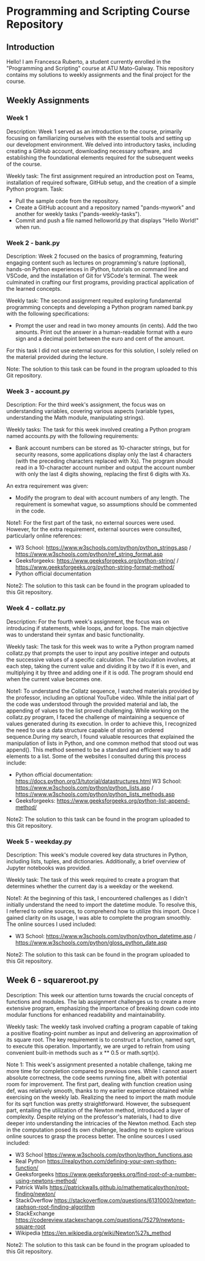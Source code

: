 # Programming and Scripting Course Repository

## Introduction
Hello! I am Francesca Ruberto, a student currently enrolled in the "Programming and Scripting" course at ATU Mato-Galway. This repository contains my solutions to weekly assignments and the final project for the course.

## Weekly Assignments
### Week 1
Description: Week 1 served as an introduction to the course, primarily focusing on familiarizing ourselves with the essential tools and setting up our development environment. We delved into introductory tasks, including creating a GitHub account, downloading necessary software, and establishing the foundational elements required for the subsequent weeks of the course.

Weekly task: The first assignment required an introduction post on Teams, installation of required software, GitHub setup, and the creation of a simple Python program.
Task: 
- Pull the sample code from the repository.
- Create a GitHub account and a repository named "pands-mywork" and another for weekly tasks ("pands-weekly-tasks").
- Commit and push a file named helloworld.py that displays "Hello World!" when run.

### Week 2 - bank.py
Description: Week 2 focused on the basics of programming, featuring engaging content such as lectures on programming's nature (optional), hands-on Python experiences in iPython, tutorials on command line and VSCode, and the installation of Git for VSCode's terminal. The week culminated in crafting our first programs, providing practical application of the learned concepts.

Weekly task: The second assignment requited exploring fundamental programming concepts and developing a Python program named bank.py with the following specifications:
- Prompt the user and read in two money amounts (in cents).
Add the two amounts.
Print out the answer in a human-readable format with a euro sign and a decimal point between the euro and cent of the amount.

For this task I did not use external sources for this solution, I solely relied on the material provided during the lecture. 

Note: The solution to this task can be found in the program uploaded to this Git repository.

### Week 3 - account.py
Description: 
For the third week's assignment, the focus was on understanding variables, covering various aspects (variable types, understanding the Math module, manipulating strings). 

Weekly tasks: The task for this week involved creating a Python program named accounts.py with the following requirements:
- Bank account numbers can be stored as 10-character strings, but for security reasons, some applications display only the last 4 characters (with the preceding characters replaced with Xs). The program should read in a 10-character account number and output the account number with only the last 4 digits showing, replacing the first 6 digits with Xs.

An extra requirement was given:
- Modify the program to deal with account numbers of any length. The requirement is somewhat vague, so assumptions should be commented in the code.

Note1: For the first part of the task, no external sources were used. However, for the extra requirement, external sources were consulted, particularly online references:
- W3 School: https://www.w3schools.com/python/python_strings.asp / https://www.w3schools.com/python/ref_string_format.asp
- Geeksforgeeks: https://www.geeksforgeeks.org/python-string/ / https://www.geeksforgeeks.org/python-string-format-method/
- Python official documentation

Note2: The solution to this task can be found in the program uploaded to this Git repository.

### Week 4 - collatz.py
Description: For the fourth week's assignment, the focus was on introducing if statements, while loops, and for loops. The main objective was to understand their syntax and basic functionality. 

Weekly task: The task for this week was to write a Python program named collatz.py that prompts the user to input any positive integer and outputs the successive values of a specific calculation. The calculation involves, at each step, taking the current value and dividing it by two if it is even, and multiplying it by three and adding one if it is odd. The program should end when the current value becomes one.

Note1: To understand the Collatz sequence, I watched materials provided by the professor, including an optional YouTube video. While the initial part of the code was understood through the provided material and lab, the appending of values to the list proved challenging. While working on the collatz.py program, I faced the challenge of maintaining a sequence of values generated during its execution. In order to achieve this, I recognized the need to use a data structure capable of storing an ordered sequence.During my search, I found valuable resources that explained the manipulation of lists in Python, and one common method that stood out was append(). This method seemed to be a standard and efficient way to add elements to a list. Some of the websites I consulted during this process include:
- Python official documentation: https://docs.python.org/3/tutorial/datastructures.html
W3 School: https://www.w3schools.com/python/python_lists.asp / https://www.w3schools.com/python/python_lists_methods.asp
- Geeksforgeeks: https://www.geeksforgeeks.org/python-list-append-method/

Note2: The solution to this task can be found in the program uploaded to this Git repository.


### Week 5 - weekday.py
Description: This week's module covered key data structures in Python, including lists, tuples, and dictionaries. Additionally, a brief overview of Jupyter notebooks was provided. 

Weekly task: The task of this week required to create a program that determines whether the current day is a weekday or the weekend. 

Note1: At the beginning of this task, I encountered challenges as I didn't initially understand the need to import the datetime module. To resolve this, I referred to online sources, to comprehend how to utilize this import. Once I gained clarity on its usage, I was able to complete the program smoothly. The online sources I used included:
- W3 School: https://www.w3schools.com/python/python_datetime.asp / https://www.w3schools.com/python/gloss_python_date.asp 

Note2: The solution to this task can be found in the program uploaded to this Git repository.

## Week 6 - squareroot.py
Description: This week our attention turns towards the crucial concepts of functions and modules. The lab assignment challenges us to create a more extensive program, emphasizing the importance of breaking down code into modular functions for enhanced readability and maintainability. 

Weekly task: The weekly task involved crafting a program capable of taking a positive floating-point number as input and delivering an approximation of its square root. The key requirement is to construct a function, named sqrt, to execute this operation. Importantly, we are urged to refrain from using convenient built-in methods such as x ** 0.5 or math.sqrt(x).

Note 1: This week's assignment presented a notable challenge, taking me more time for completion compared to previous ones. While I cannot assert absolute correctness, the code seems running fine, albeit with potential room for improvement. The first part, dealing with function creation using def, was relatively smooth, thanks to my earlier experience obtained while exercising on the weekly lab. Realizing the need to import the math module for its sqrt function was pretty straightforward. However, the subsequent part, entailing the utilization of the Newton method, introduced a layer of complexity. Despite relying on the professor's materials, I had to dive deeper into understanding the intricacies of the Newton method. Each step in the computation posed its own challenge, leading me to explore various online sources to grasp the process better. The online sources I used included:
- W3 School https://www.w3schools.com/python/python_functions.asp
- Real Python https://realpython.com/defining-your-own-python-function/
- Geeksforgeeks https://www.geeksforgeeks.org/find-root-of-a-number-using-newtons-method/
- Patrick Walls https://patrickwalls.github.io/mathematicalpython/root-finding/newton/
- StackOverflow https://stackoverflow.com/questions/61310003/newton-raphson-root-finding-algorithm
- StackExchange https://codereview.stackexchange.com/questions/75279/newtons-square-root
- Wikipedia https://en.wikipedia.org/wiki/Newton%27s_method

Note2: The solution to this task can be found in the program uploaded to this Git repository.